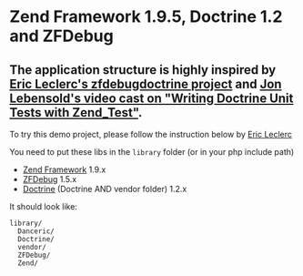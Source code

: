 # Zend Framework 1.9.5, Doctrine 1.2 and ZFDebug

## The application structure is highly inspired by [Eric Leclerc's zfdebugdoctrine project](http://github.com/danceric/) and [Jon Lebensold's video cast on "Writing Doctrine Unit Tests with Zend_Test"](http://www.zendcasts.com/writing-doctrine-unit-tests-with-zend_test/2009/12/).

To try this demo project, please follow the instruction below by [Eric Leclerc](http://github.com/danceric/)

You need to put these libs in the `library` folder (or in your php include path)

- [Zend Framework](http://framework.zend.com/) 1.9.x
- [ZFDebug](http://code.google.com/p/zfdebug/) 1.5.x
- [Doctrine](http://www.doctrine-project.org/) (Doctrine AND vendor folder) 1.2.x

It should look like:

    library/
      Danceric/
      Doctrine/
      vendor/
      ZFDebug/
      Zend/
